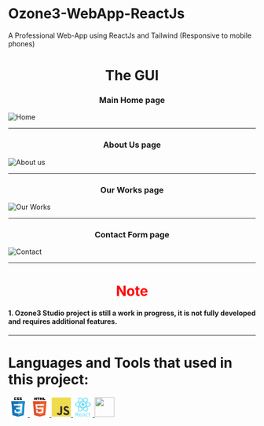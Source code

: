 # Ozone3-WebApp-ReactJs
A Professional Web-App using ReactJs and Tailwind (Responsive to mobile phones)





<h1 align="center">The GUI </h1>



<h3 align="center">Main Home page </h3>


![Home](https://github.com/TheMostafax/Ozone3-WebApp-ReactJs/assets/81190585/b9d87452-cc16-474a-9578-a0858de9c7f2)




<hr>

<h3 align="center">About Us page </h3>


![About us](https://github.com/TheMostafax/Ozone3-WebApp-ReactJs/assets/81190585/1b3462a8-6b51-42a9-b296-c6d20927a392)



<hr>

<h3 align="center">Our Works page</h3>


![Our Works](https://github.com/TheMostafax/Ozone3-WebApp-ReactJs/assets/81190585/e7ab1a80-b844-4da0-95a6-6fe08a196d02)


<hr>

<h3 align="center">Contact Form page</h3>


![Contact](https://github.com/TheMostafax/Ozone3-WebApp-ReactJs/assets/81190585/180c076b-dc26-4459-8a33-00afae4ffba4)


<hr>

<h1 align="center" style="color:red;">Note</h1>
<h4 align="left">1. Ozone3 Studio project is still a work in progress, it is not fully developed and requires additional features. </h4>


<hr>


<h1 align="left">Languages and Tools that used in this project: </h1>
<a href="https://www.w3schools.com/css/" target="_blank" rel="noreferrer"> <img src="https://raw.githubusercontent.com/devicons/devicon/master/icons/css3/css3-original-wordmark.svg" alt="css3" width="40" height="40"/> </a> 
<a href="https://www.w3.org/html/" target="_blank" rel="noreferrer"> <img src="https://raw.githubusercontent.com/devicons/devicon/master/icons/html5/html5-original-wordmark.svg" alt="html5" width="40" height="40"/> </a> 
<a href="https://developer.mozilla.org/en-US/docs/Web/JavaScript" target="_blank" rel="noreferrer"> <img src="https://raw.githubusercontent.com/devicons/devicon/master/icons/javascript/javascript-original.svg" alt="javascript" width="40" height="40"/>
 <a href="https://reactjs.org/" target="_blank" rel="noreferrer"> <img src="https://raw.githubusercontent.com/devicons/devicon/master/icons/react/react-original-wordmark.svg" alt="react" width="40" height="40"/> </a>
<a href="https://tailwindcss.com/" rel="nofollow"><img src="https://camo.githubusercontent.com/bdedcbc949feefecc3ff98f7e655ee8151b522e2f32196c648620f5366d909d5/68747470733a2f2f63646e2e6a7364656c6976722e6e65742f67682f64657669636f6e732f64657669636f6e2f69636f6e732f7461696c77696e646373732f7461696c77696e646373732d706c61696e2e737667" width="40" height="40" data-canonical-src="https://cdn.jsdelivr.net/gh/devicons/devicon/icons/tailwindcss/tailwindcss-plain.svg" style="max-width: 100%;">
</a>
